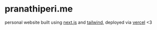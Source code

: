 # pranathiperi.me

personal website built using [next.js][] and [tailwind][], deployed via [vercel][] <3

[next.js]: https://nextjs.org/
[vercel]: https://vercel.com/pranathip
[tailwind]: https://tailwindcss.com/
